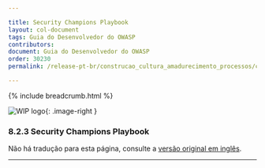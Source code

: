 ```yaml
---

title: Security Champions Playbook
layout: col-document
tags: Guia do Desenvolvedor do OWASP
contributors:
document: Guia do Desenvolvedor do OWASP
order: 30230
permalink: /release-pt-br/construcao_cultura_amadurecimento_processos/campeoes_seguranca/playbook/

---
```


{% include breadcrumb.html %}

<style type="text/css">
.image-right {
  height: 180px;
  display: block;
  margin-left: auto;
  margin-right: auto;
  float: right;
}
</style>

![WIP logo](../../../assets/images/dg_wip.png "Trabalho em andamento"){: .image-right }

### 8.2.3 Security Champions Playbook

Não há tradução para esta página, consulte a [versão original em inglês][release1023].

----

[release1023]: https://github.com/OWASP/www-project-developer-guide/blob/main/draft/10-culture-process/02-security-champions/03-security-champions-playbook.md
